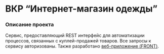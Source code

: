 # ВКР “Интернет-магазин одежды”

### Описание проекта

Cервис, предоставляющий REST интерфейс для автоматизации процессов, связанных с куплей-продажей товаров. Все запросы к сервису авторизованы. Также разработано [веб-приложение (FRONT)](https://github.com/MariBaskaeva/DressShopFront).
